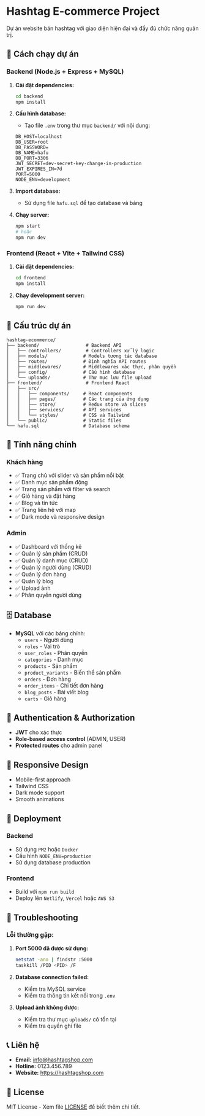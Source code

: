 # Hashtag E-commerce Project

Dự án website bán hashtag với giao diện hiện đại và đầy đủ chức năng quản trị.

## 🚀 Cách chạy dự án

### Backend (Node.js + Express + MySQL)

1. **Cài đặt dependencies:**
   ```bash
   cd backend
   npm install
   ```

2. **Cấu hình database:**
   - Tạo file `.env` trong thư mục `backend/` với nội dung:
   ```env
   DB_HOST=localhost
   DB_USER=root
   DB_PASSWORD=
   DB_NAME=hafu
   DB_PORT=3306
   JWT_SECRET=dev-secret-key-change-in-production
   JWT_EXPIRES_IN=7d
   PORT=5000
   NODE_ENV=development
   ```

3. **Import database:**
   - Sử dụng file `hafu.sql` để tạo database và bảng

4. **Chạy server:**
   ```bash
   npm start
   # hoặc
   npm run dev
   ```

### Frontend (React + Vite + Tailwind CSS)

1. **Cài đặt dependencies:**
   ```bash
   cd frontend
   npm install
   ```

2. **Chạy development server:**
   ```bash
   npm run dev
   ```

## 📁 Cấu trúc dự án

```
hashtag-ecommerce/
├── backend/                 # Backend API
│   ├── controllers/         # Controllers xử lý logic
│   ├── models/             # Models tương tác database
│   ├── routes/             # Định nghĩa API routes
│   ├── middlewares/        # Middlewares xác thực, phân quyền
│   ├── config/             # Cấu hình database
│   └── uploads/            # Thư mục lưu file upload
├── frontend/                # Frontend React
│   ├── src/
│   │   ├── components/     # React components
│   │   ├── pages/          # Các trang của ứng dụng
│   │   ├── store/          # Redux store và slices
│   │   ├── services/       # API services
│   │   └── styles/         # CSS và Tailwind
│   └── public/             # Static files
└── hafu.sql                # Database schema
```

## 🔧 Tính năng chính

### Khách hàng
- ✅ Trang chủ với slider và sản phẩm nổi bật
- ✅ Danh mục sản phẩm động
- ✅ Trang sản phẩm với filter và search
- ✅ Giỏ hàng và đặt hàng
- ✅ Blog và tin tức
- ✅ Trang liên hệ với map
- ✅ Dark mode và responsive design

### Admin
- ✅ Dashboard với thống kê
- ✅ Quản lý sản phẩm (CRUD)
- ✅ Quản lý danh mục (CRUD)
- ✅ Quản lý người dùng (CRUD)
- ✅ Quản lý đơn hàng
- ✅ Quản lý blog
- ✅ Upload ảnh
- ✅ Phân quyền người dùng

## 🗄️ Database

- **MySQL** với các bảng chính:
  - `users` - Người dùng
  - `roles` - Vai trò
  - `user_roles` - Phân quyền
  - `categories` - Danh mục
  - `products` - Sản phẩm
  - `product_variants` - Biến thể sản phẩm
  - `orders` - Đơn hàng
  - `order_items` - Chi tiết đơn hàng
  - `blog_posts` - Bài viết blog
  - `carts` - Giỏ hàng

## 🔐 Authentication & Authorization

- **JWT** cho xác thực
- **Role-based access control** (ADMIN, USER)
- **Protected routes** cho admin panel

## 📱 Responsive Design

- Mobile-first approach
- Tailwind CSS
- Dark mode support
- Smooth animations

## 🚀 Deployment

### Backend
- Sử dụng `PM2` hoặc `Docker`
- Cấu hình `NODE_ENV=production`
- Sử dụng database production

### Frontend
- Build với `npm run build`
- Deploy lên `Netlify`, `Vercel` hoặc `AWS S3`

## 🐛 Troubleshooting

### Lỗi thường gặp:

1. **Port 5000 đã được sử dụng:**
   ```bash
   netstat -ano | findstr :5000
   taskkill /PID <PID> /F
   ```

2. **Database connection failed:**
   - Kiểm tra MySQL service
   - Kiểm tra thông tin kết nối trong `.env`

3. **Upload ảnh không được:**
   - Kiểm tra thư mục `uploads/` có tồn tại
   - Kiểm tra quyền ghi file

## 📞 Liên hệ

- **Email:** info@hashtagshop.com
- **Hotline:** 0123.456.789
- **Website:** https://hashtagshop.com

## 📄 License

MIT License - Xem file [LICENSE](LICENSE) để biết thêm chi tiết.